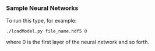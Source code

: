 ### Sample Neural Networks

To run this type, for example:

```
./loadModel.py file_name.hdf5 0
```
where 0 is the first layer of the neural network and so forth.

